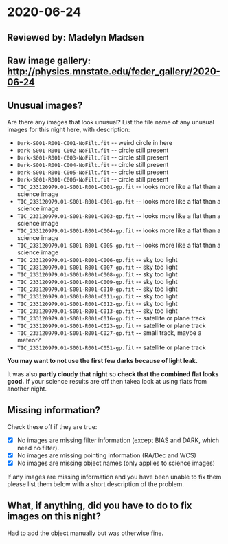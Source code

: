 # 2020-06-24

## Reviewed by:   Madelyn Madsen

## Raw image gallery: http://physics.mnstate.edu/feder_gallery/2020-06-24

## Unusual images?

Are there any images that look unusual? List the file name of any unusual images for this night here, with description:

+ `Dark-S001-R001-C001-NoFilt.fit` -- weird circle in here
+ `Dark-S001-R001-C002-NoFilt.fit` -- circle still present
+ `Dark-S001-R001-C003-NoFilt.fit` -- circle still present
+ `Dark-S001-R001-C004-NoFilt.fit` -- circle still present
+ `Dark-S001-R001-C005-NoFilt.fit` -- circle still present
+ `Dark-S001-R001-C006-NoFilt.fit` -- circle still present
+ `TIC_233120979.01-S001-R001-C001-gp.fit` -- looks more like a flat than a science image
+ `TIC_233120979.01-S001-R001-C001-gp.fit` -- looks more like a flat than a science image
+ `TIC_233120979.01-S001-R001-C003-gp.fit` -- looks more like a flat than a science image
+ `TIC_233120979.01-S001-R001-C004-gp.fit` -- looks more like a flat than a science image
+ `TIC_233120979.01-S001-R001-C005-gp.fit` -- looks more like a flat than a science image
+ `TIC_233120979.01-S001-R001-C006-gp.fit` -- sky too light
+ `TIC_233120979.01-S001-R001-C007-gp.fit` -- sky too light
+ `TIC_233120979.01-S001-R001-C008-gp.fit` -- sky too light
+ `TIC_233120979.01-S001-R001-C009-gp.fit` -- sky too light
+ `TIC_233120979.01-S001-R001-C010-gp.fit` -- sky too light
+ `TIC_233120979.01-S001-R001-C011-gp.fit` -- sky too light
+ `TIC_233120979.01-S001-R001-C012-gp.fit` -- sky too light
+ `TIC_233120979.01-S001-R001-C013-gp.fit` -- sky too light
+ `TIC_233120979.01-S001-R001-C016-gp.fit` -- satellite or plane track
+ `TIC_233120979.01-S001-R001-C023-gp.fit` -- satellite or plane track
+ `TIC_233120979.01-S001-R001-C027-gp.fit` -- small track, maybe a meteor?
+ `TIC_233120979.01-S001-R001-C051-gp.fit` -- satellite or plane track

**You may want to not use the first few darks because of light leak.** 

It was also **partly cloudy that night** so **check that the combined flat looks good.** If your science results are off then takea look at using flats from another night.

## Missing information?

Check these off if they are true:

- [x] No images are missing filter information (except BIAS and DARK, which need no filter).
- [x] No images are missing pointing information (RA/Dec and WCS)
- [x] No images are missing object names (only applies to science images)

If any images are missing information and you have been unable to fix them please list
them below with a short description of the problem.

## What, if anything, did you have to do to fix images on this night?

Had to add the object manually but was otherwise fine.
